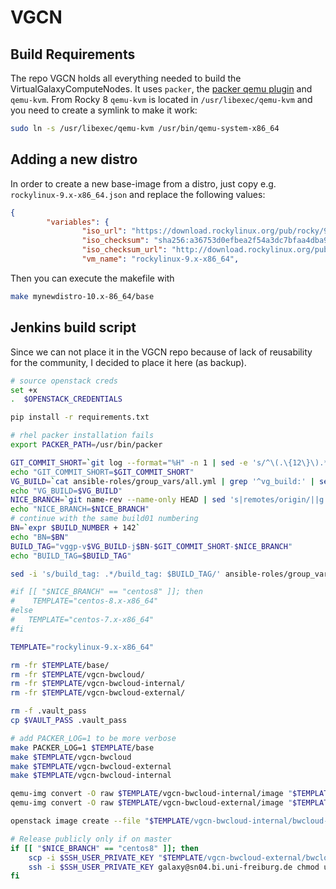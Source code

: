 # VGCN
## Build Requirements
The repo VGCN holds all everything needed to build the VirtualGalaxyComputeNodes.
It uses `packer`, the [packer qemu plugin](https://github.com/hashicorp/packer-plugin-qemu/releases) and `qemu-kvm`.
From Rocky 8 `qemu-kvm` is located in `/usr/libexec/qemu-kvm` and you need to create a symlink to make it work:
```bash
sudo ln -s /usr/libexec/qemu-kvm /usr/bin/qemu-system-x86_64
```

## Adding a new distro
In order to create a new base-image from a distro, just copy e.g. `rockylinux-9.x-x86_64.json` and replace the following values:
```json
{
        "variables": {
                "iso_url": "https://download.rockylinux.org/pub/rocky/9/isos/x86_64/Rocky-9.1-x86_64-boot.iso",
                "iso_checksum": "sha256:a36753d0efbea2f54a3dc7bfaa4dba95efe9aa3d6af331d5c5b147ea91240c21",
                "iso_checksum_url": "http://download.rockylinux.org/pub/rocky/9/isos/x86_64/Rocky-9.1-x86_64-boot.iso.CHECKSUM",
                "vm_name": "rockylinux-9.x-x86_64",

```
Then you can execute the makefile with
```bash
make mynewdistro-10.x-86_64/base
```

## Jenkins build script
Since we can not place it in the VGCN repo because of lack of reusability for the community, I decided to place it here (as backup).
```bash
# source openstack creds
set +x
.  $OPENSTACK_CREDENTIALS

pip install -r requirements.txt

# rhel packer installation fails
export PACKER_PATH=/usr/bin/packer

GIT_COMMIT_SHORT=`git log --format="%H" -n 1 | sed -e 's/^\(.\{12\}\).*/\1/g'`
echo "GIT_COMMIT_SHORT=$GIT_COMMIT_SHORT"
VG_BUILD=`cat ansible-roles/group_vars/all.yml | grep '^vg_build:' | sed 's/vg_build: //g'`
echo "VG_BUILD=$VG_BUILD"
NICE_BRANCH=`git name-rev --name-only HEAD | sed 's|remotes/origin/||g'`
echo "NICE_BRANCH=$NICE_BRANCH"
# continue with the same build01 numbering
BN=`expr $BUILD_NUMBER + 142`
echo "BN=$BN"
BUILD_TAG="vggp-v$VG_BUILD-j$BN-$GIT_COMMIT_SHORT-$NICE_BRANCH"
echo "BUILD_TAG=$BUILD_TAG"

sed -i 's/build_tag: .*/build_tag: $BUILD_TAG/' ansible-roles/group_vars/all.yml

#if [[ "$NICE_BRANCH" == "centos8" ]]; then
#    TEMPLATE="centos-8.x-x86_64"
#else
#   TEMPLATE="centos-7.x-x86_64"
#fi

TEMPLATE="rockylinux-9.x-x86_64"

rm -fr $TEMPLATE/base/
rm -fr $TEMPLATE/vgcn-bwcloud/
rm -fr $TEMPLATE/vgcn-bwcloud-internal/
rm -fr $TEMPLATE/vgcn-bwcloud-external/

rm -f .vault_pass
cp $VAULT_PASS .vault_pass

# add PACKER_LOG=1 to be more verbose
make PACKER_LOG=1 $TEMPLATE/base
make $TEMPLATE/vgcn-bwcloud
make $TEMPLATE/vgcn-bwcloud-external
make $TEMPLATE/vgcn-bwcloud-internal

qemu-img convert -O raw $TEMPLATE/vgcn-bwcloud-internal/image "$TEMPLATE/vgcn-bwcloud-internal/bwcloud-jenkins-$BN.raw"
qemu-img convert -O raw $TEMPLATE/vgcn-bwcloud-external/image "$TEMPLATE/vgcn-bwcloud-external/bwcloud-jenkins-$BN.raw"

openstack image create --file "$TEMPLATE/vgcn-bwcloud-internal/bwcloud-jenkins-$BN.raw" $BUILD_TAG

# Release publicly only if on master
if [[ "$NICE_BRANCH" == "centos8" ]]; then
    scp -i $SSH_USER_PRIVATE_KEY "$TEMPLATE/vgcn-bwcloud-external/bwcloud-jenkins-$BN.raw" "galaxy@sn04.bi.uni-freiburg.de:/usr/local/galaxy/galaxy-dist/static/vgcn/$BUILD_TAG.raw"
    ssh -i $SSH_USER_PRIVATE_KEY galaxy@sn04.bi.uni-freiburg.de chmod ugo+r "/usr/local/galaxy/galaxy-dist/static/vgcn/$BUILD_TAG.raw"
fi

```
